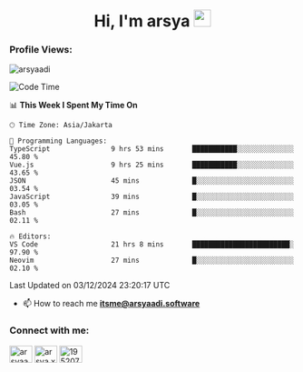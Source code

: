 <h1 align="center">Hi, I'm arsya 
  <img src="https://media.giphy.com/media/hvRJCLFzcasrR4ia7z/giphy.gif" width="30px"/>
</h1>

<p align="left"> <h3>Profile Views:</h3> <img src="https://komarev.com/ghpvc/?username=arsyaadi&label=Profile%20views&color=0e75b6&style=flat" alt="arsyaadi" /> </p>

<!--START_SECTION:waka-->
![Code Time](http://img.shields.io/badge/Code%20Time-3%2C451%20hrs%209%20mins-blue)

📊 **This Week I Spent My Time On** 

```text
🕑︎ Time Zone: Asia/Jakarta

💬 Programming Languages: 
TypeScript               9 hrs 53 mins       ███████████░░░░░░░░░░░░░░   45.80 % 
Vue.js                   9 hrs 25 mins       ███████████░░░░░░░░░░░░░░   43.65 % 
JSON                     45 mins             █░░░░░░░░░░░░░░░░░░░░░░░░   03.54 % 
JavaScript               39 mins             █░░░░░░░░░░░░░░░░░░░░░░░░   03.05 % 
Bash                     27 mins             █░░░░░░░░░░░░░░░░░░░░░░░░   02.11 % 

🔥 Editors: 
VS Code                  21 hrs 8 mins       ████████████████████████░   97.90 % 
Neovim                   27 mins             █░░░░░░░░░░░░░░░░░░░░░░░░   02.10 % 
```


 Last Updated on 03/12/2024 23:20:17 UTC
<!--END_SECTION:waka-->

- 📫 How to reach me **itsme@arsyaadi.software**


<h3 align="left">Connect with me:</h3>
<p align="left">
<a href="https://linkedin.com/in/arsyaadi" target="blank"><img align="center" src="https://raw.githubusercontent.com/rahuldkjain/github-profile-readme-generator/master/src/images/icons/Social/linked-in-alt.svg" alt="arsyaadi" height="30" width="40" /></a>
<a href="https://fb.com/arsya.xkz" target="blank"><img align="center" src="https://raw.githubusercontent.com/rahuldkjain/github-profile-readme-generator/master/src/images/icons/Social/facebook.svg" alt="arsya.xkz" height="30" width="40" /></a>
<a href="https://stackoverflow.com/users/19520749" target="blank"><img align="center" src="https://raw.githubusercontent.com/rahuldkjain/github-profile-readme-generator/master/src/images/icons/Social/stack-overflow.svg" alt="19520749" height="30" width="40" /></a>
</p>
